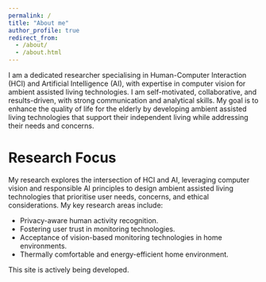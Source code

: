 ```yaml
---
permalink: /
title: "About me"
author_profile: true
redirect_from: 
  - /about/
  - /about.html
---
```


I am a dedicated researcher specialising in Human-Computer Interaction (HCI) and Artificial Intelligence (AI), with expertise  in computer vision for ambient assisted living technologies. I am self-motivated, collaborative, and results-driven, with strong communication and analytical skills. My goal is to enhance the quality of life for the elderly by developing ambient assisted living technologies that support their independent living while addressing their needs and concerns.

# Research Focus

My research explores the intersection of HCI and AI, leveraging computer vision and responsible AI principles to design ambient assisted living technologies that prioritise user needs, concerns, and ethical considerations. My key research areas include:
* Privacy-aware human activity recognition.
* Fostering user trust in monitoring technologies.
* Acceptance of vision-based monitoring technologies in home environments.
* Thermally comfortable and energy-efficient home environment.


This site is actively being developed.
